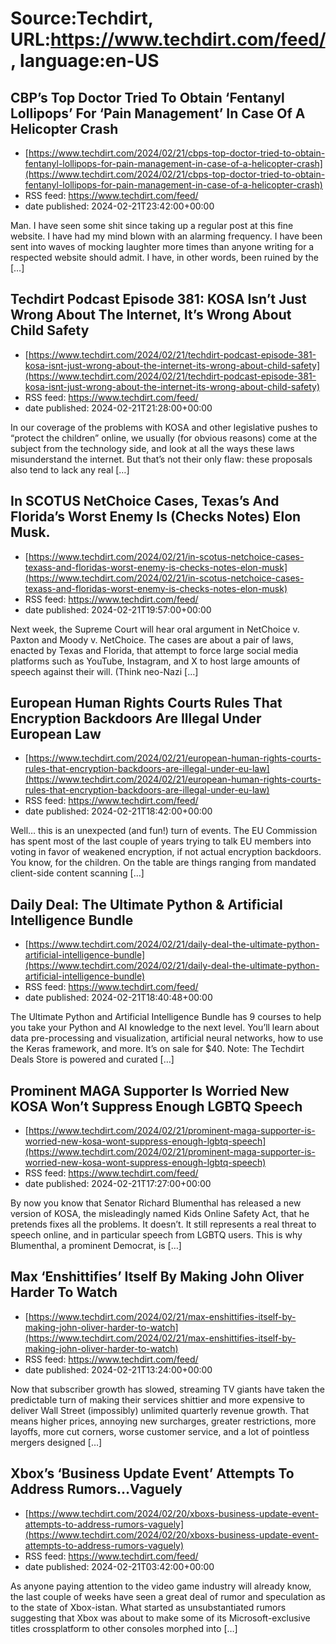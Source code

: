 # Source:Techdirt, URL:https://www.techdirt.com/feed/, language:en-US

## CBP’s Top Doctor Tried To Obtain ‘Fentanyl Lollipops’ For ‘Pain Management’ In Case Of A Helicopter Crash
 - [https://www.techdirt.com/2024/02/21/cbps-top-doctor-tried-to-obtain-fentanyl-lollipops-for-pain-management-in-case-of-a-helicopter-crash](https://www.techdirt.com/2024/02/21/cbps-top-doctor-tried-to-obtain-fentanyl-lollipops-for-pain-management-in-case-of-a-helicopter-crash)
 - RSS feed: https://www.techdirt.com/feed/
 - date published: 2024-02-21T23:42:00+00:00

Man. I have seen some shit since taking up a regular post at this fine website. I have had my mind blown with an alarming frequency. I have been sent into waves of mocking laughter more times than anyone writing for a respected website should admit. I have, in other words, been ruined by the [&#8230;]

## Techdirt Podcast Episode 381: KOSA Isn’t Just Wrong About The Internet, It’s Wrong About Child Safety
 - [https://www.techdirt.com/2024/02/21/techdirt-podcast-episode-381-kosa-isnt-just-wrong-about-the-internet-its-wrong-about-child-safety](https://www.techdirt.com/2024/02/21/techdirt-podcast-episode-381-kosa-isnt-just-wrong-about-the-internet-its-wrong-about-child-safety)
 - RSS feed: https://www.techdirt.com/feed/
 - date published: 2024-02-21T21:28:00+00:00

In our coverage of the problems with KOSA and other legislative pushes to &#8220;protect the children&#8221; online, we usually (for obvious reasons) come at the subject from the technology side, and look at all the ways these laws misunderstand the internet. But that&#8217;s not their only flaw: these proposals also tend to lack any real [&#8230;]

## In SCOTUS NetChoice Cases, Texas’s And Florida’s Worst Enemy Is (Checks Notes) Elon Musk.
 - [https://www.techdirt.com/2024/02/21/in-scotus-netchoice-cases-texass-and-floridas-worst-enemy-is-checks-notes-elon-musk](https://www.techdirt.com/2024/02/21/in-scotus-netchoice-cases-texass-and-floridas-worst-enemy-is-checks-notes-elon-musk)
 - RSS feed: https://www.techdirt.com/feed/
 - date published: 2024-02-21T19:57:00+00:00

Next week, the Supreme Court will hear oral argument in NetChoice v. Paxton and Moody v. NetChoice. The cases are about a pair of laws, enacted by Texas and Florida, that attempt to force large social media platforms such as YouTube, Instagram, and X to host large amounts of speech against their will. (Think neo-Nazi [&#8230;]

## European Human Rights Courts Rules That Encryption Backdoors Are Illegal Under European Law
 - [https://www.techdirt.com/2024/02/21/european-human-rights-courts-rules-that-encryption-backdoors-are-illegal-under-eu-law](https://www.techdirt.com/2024/02/21/european-human-rights-courts-rules-that-encryption-backdoors-are-illegal-under-eu-law)
 - RSS feed: https://www.techdirt.com/feed/
 - date published: 2024-02-21T18:42:00+00:00

Well&#8230; this is an unexpected (and fun!) turn of events. The EU Commission has spent most of the last couple of years trying to talk EU members into voting in favor of weakened encryption, if not actual encryption backdoors. You know, for the children. On the table are things ranging from mandated client-side content scanning [&#8230;]

## Daily Deal: The Ultimate Python & Artificial Intelligence Bundle
 - [https://www.techdirt.com/2024/02/21/daily-deal-the-ultimate-python-artificial-intelligence-bundle](https://www.techdirt.com/2024/02/21/daily-deal-the-ultimate-python-artificial-intelligence-bundle)
 - RSS feed: https://www.techdirt.com/feed/
 - date published: 2024-02-21T18:40:48+00:00

The Ultimate Python and Artificial Intelligence Bundle has 9 courses to help you take your Python and AI knowledge to the next level. You&#8217;ll learn about data pre-processing and visualization, artificial neural networks, how to use the Keras framework, and more. It&#8217;s on sale for $40. Note: The Techdirt Deals Store is powered and curated [&#8230;]

## Prominent MAGA Supporter Is Worried New KOSA Won’t Suppress Enough LGBTQ Speech
 - [https://www.techdirt.com/2024/02/21/prominent-maga-supporter-is-worried-new-kosa-wont-suppress-enough-lgbtq-speech](https://www.techdirt.com/2024/02/21/prominent-maga-supporter-is-worried-new-kosa-wont-suppress-enough-lgbtq-speech)
 - RSS feed: https://www.techdirt.com/feed/
 - date published: 2024-02-21T17:27:00+00:00

By now you know that Senator Richard Blumenthal has released a new version of KOSA, the misleadingly named Kids Online Safety Act, that he pretends fixes all the problems. It doesn’t. It still represents a real threat to speech online, and in particular speech from LGBTQ users. This is why Blumenthal, a prominent Democrat, is [&#8230;]

## Max ‘Enshittifies’ Itself By Making John Oliver Harder To Watch
 - [https://www.techdirt.com/2024/02/21/max-enshittifies-itself-by-making-john-oliver-harder-to-watch](https://www.techdirt.com/2024/02/21/max-enshittifies-itself-by-making-john-oliver-harder-to-watch)
 - RSS feed: https://www.techdirt.com/feed/
 - date published: 2024-02-21T13:24:00+00:00

Now that subscriber growth has slowed, streaming TV giants have taken the predictable turn of making their services shittier and more expensive to deliver Wall Street (impossibly) unlimited quarterly revenue growth. That means higher prices, annoying new surcharges, greater restrictions, more layoffs, more cut corners, worse customer service, and a lot of pointless mergers designed [&#8230;]

## Xbox’s ‘Business Update Event’ Attempts To Address Rumors…Vaguely
 - [https://www.techdirt.com/2024/02/20/xboxs-business-update-event-attempts-to-address-rumors-vaguely](https://www.techdirt.com/2024/02/20/xboxs-business-update-event-attempts-to-address-rumors-vaguely)
 - RSS feed: https://www.techdirt.com/feed/
 - date published: 2024-02-21T03:42:00+00:00

As anyone paying attention to the video game industry will already know, the last couple of weeks have seen a great deal of rumor and speculation as to the state of Xbox-istan. What started as unsubstantiated rumors suggesting that Xbox was about to make some of its Microsoft-exclusive titles crossplatform to other consoles morphed into [&#8230;]

